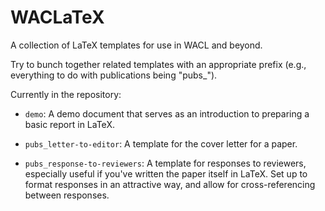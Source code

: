 # WACLaTeX
A collection of LaTeX templates for use in WACL and beyond.

Try to bunch together related templates with an appropriate prefix (e.g., everything to do with publications being "pubs_").

Currently in the repository:

* `demo`: A demo document that serves as an introduction to preparing a basic report in LaTeX.

* `pubs_letter-to-editor`: A template for the cover letter for a paper.

* `pubs_response-to-reviewers`: A template for responses to reviewers, especially useful if you've written the paper itself in LaTeX. Set up to format responses in an attractive way, and allow for cross-referencing between responses.
